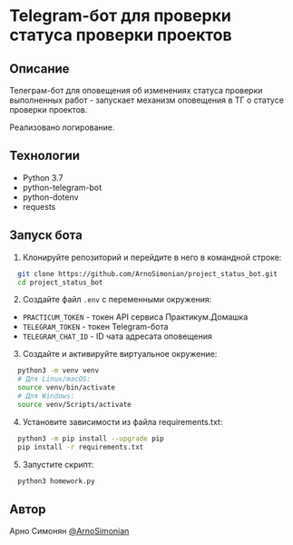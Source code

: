 # Telegram-бот для проверки статуса проверки проектов


## Описание
Телеграм-бот для оповещения об изменениях статуса проверки выполненных работ - запускает механизм оповещения в ТГ о статусе проверки проектов. 

Реализовано логирование.


## Технологии

- Python 3.7
- python-telegram-bot
- python-dotenv
- requests


## Запуск бота

1. Клонируйте репозиторий и перейдите в него в командной строке:
```bash
  git clone https://github.com/ArnoSimonian/project_status_bot.git
  cd project_status_bot
```

2. Создайте файл ```.env``` с переменными окружения:

- ```PRACTICUM_TOKEN``` - токен API сервиса Практикум.Домашка
- ```TELEGRAM_TOKEN``` - токен Telegram-бота
- ```TELEGRAM_CHAT_ID``` - ID чата адресата оповещения

3. Cоздайте и активируйте виртуальное окружение:

```bash
  python3 -m venv venv
  # Для Linux/macOS:
  source venv/bin/activate
  # Для Windows:
  source venv/Scripts/activate
```

4. Установите зависимости из файла requirements.txt:

```bash
  python3 -m pip install --upgrade pip
  pip install -r requirements.txt
```

5. Запустите скрипт:

```bash
  python3 homework.py
```


## Автор

Арно Симонян [@ArnoSimonian](https://www.github.com/ArnoSimonian)
